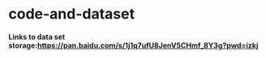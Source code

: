 # code-and-dataset
#### Links to data set storage:https://pan.baidu.com/s/1j1q7ufU8JenV5CHmf_8Y3g?pwd=izkj

